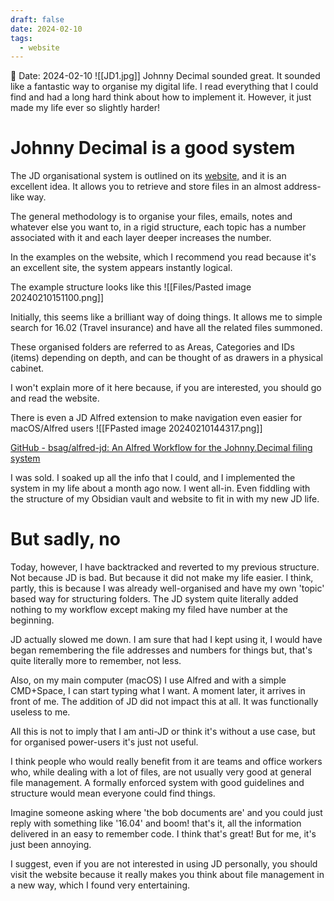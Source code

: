```yaml
---
draft: false
date: 2024-02-10
tags:
  - website
---
```


📅 Date: 2024-02-10
![[JD1.jpg]]
Johnny Decimal sounded great. It sounded like a fantastic way to organise my digital life. I read everything that I could find and had a long hard think about how to implement it. However, it just made my life ever so slightly harder!

# Johnny Decimal is a good system

The JD organisational system is outlined on its [website,](https://johnnydecimal.com) and it is an excellent idea. It allows you to retrieve and store files in an almost address-like way.

The general methodology is to organise your files, emails, notes and whatever else you want to, in a rigid structure, each topic has a number associated with it and each layer deeper increases the number.

In the examples on the website, which I recommend you read because it's an excellent site, the system appears instantly logical.

The example structure looks like this
![[Files/Pasted image 20240210151100.png]]

Initially, this seems like a brilliant way of doing things. It allows me to simple search for 16.02 (Travel insurance) and have all the related files summoned.

These organised folders are referred to as Areas, Categories and IDs (items) depending on depth, and can be thought of as drawers in a physical cabinet.

I won't explain more of it here because, if you are interested, you should go and read the website.

There is even a JD Alfred extension to make navigation even easier for macOS/Alfred users
![[FPasted image 20240210144317.png]]

[GitHub - bsag/alfred-jd: An Alfred Workflow for the Johnny.Decimal filing system](https://github.com/bsag/alfred-jd)

I was sold. I soaked up all the info that I could, and I implemented the system in my life about a month ago now. I went all-in. Even fiddling with the structure of my Obsidian vault and website to fit in with my new JD life.

# But sadly, no

Today, however, I have backtracked and reverted to my previous structure. Not because JD is bad. But because it did not make my life easier. I think, partly, this is because I was already well-organised and have my own 'topic' based way for structuring folders. The JD system quite literally added nothing to my workflow except making my filed have number at the beginning.

JD actually slowed me down. I am sure that had I kept using it, I would have began remembering the file addresses and numbers for things but, that's quite literally more to remember, not less.

Also, on my main computer (macOS) I use Alfred and with a simple CMD+Space, I can start typing what I want. A moment later, it arrives in front of me. The addition of JD did not impact this at all. It was functionally useless to me.

All this is not to imply that I am anti-JD or think it's without a use case, but for organised power-users it's just not useful.

I think people who would really benefit from it are teams and office workers who, while dealing with a lot of files, are not usually very good at general file management. A formally enforced system with good guidelines and structure would mean everyone could find things.

Imagine someone asking where 'the bob documents are' and you could just reply with something like '16.04' and boom! that's it, all the information delivered in an easy to remember code. I think that's great! But for me, it's just been annoying.

I suggest, even if you are not interested in using JD personally, you should visit the website because it really makes you think about file management in a new way, which I found very entertaining.
